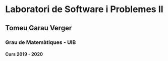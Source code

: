 # Laboratori de Software i Problemes II
## Tomeu Garau Verger
### Grau de Matemàtiques - UIB
#### Curs 2019 - 2020
